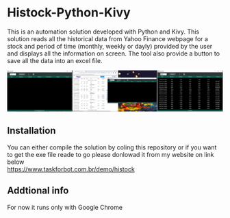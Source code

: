 # Histock-Python-Kivy
This is an automation solution developed with Python and Kivy.
This solution reads all the historical data from Yahoo Finance webpage for a stock and period of time (monthly, weekly or dayly) provided by the user and displays all the information on screen. The tool also provide a button to save all the data into an excel file.

<img src="https://github.com/alexdominguess/Histock-Python-Kivy/blob/master/Screenshots/screenshot4.png">

## Installation
You can either compile the solution by coling this repository or if you want to get the exe file reade to go please donlowad it from my website on link below <br>
https://www.taskforbot.com.br/demo/histock

## Addtional info
For now it runs only with Google Chrome
